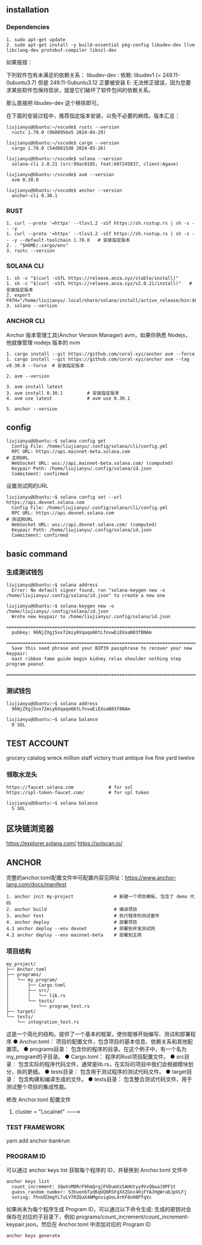 ## installation

### Dependencies

```shell
1. sudo apt-get update
2. sudo apt-get install -y build-essential pkg-config libudev-dev llvm libclang-dev protobuf-compiler libssl-dev
```

如果报错：

下列软件包有未满足的依赖关系：
libudev-dev : 依赖: libudev1 (= 249.11-0ubuntu3.7) 但是 249.11-0ubuntu3.12 正要被安装
E: 无法修正错误，因为您要求某些软件包保持现状，就是它们破坏了软件包间的依赖关系。

那么直接把 libudev-dev 这个移除即可。

在下面的安装过程中，推荐指定版本安装，以免不必要的麻烦。版本汇总：
```shell
liujianyu@Ubuntu:~/vscode$ rustc --version
  rustc 1.78.0 (9b00956e5 2024-04-29)

liujianyu@Ubuntu:~/vscode$ cargo --version
  cargo 1.78.0 (54d8815d0 2024-03-26)

liujianyu@Ubuntu:~/vscode$ solana --version
  solana-cli 2.0.21 (src:99ac0105; feat:607245837, client:Agave)

liujianyu@Ubuntu:~/vscode$ avm --version
  avm 0.30.0

liujianyu@Ubuntu:~/vscode$ anchor --version
  anchor-cli 0.30.1
```

### RUST

```shell
1. curl --proto '=https' --tlsv1.2 -sSf https://sh.rustup.rs | sh -s -- -y
1. curl --proto '=https' --tlsv1.2 -sSf https://sh.rustup.rs | sh -s -- -y --default-toolchain 1.78.0   # 安装指定版本
2. . "$HOME/.cargo/env"
3. rustc --version
```

### SOLANA CLI

```shell
1. sh -c "$(curl -sSfL https://release.anza.xyz/stable/install)"
1. sh -c "$(curl -sSfL https://release.anza.xyz/v2.0.21/install)"   # 安装指定版本
2. export PATH="/home/liujianyu/.local/share/solana/install/active_release/bin:$PATH"
3. solana --version
```

### ANCHOR CLI
Anchor 版本管理工具(Anchor Version Manager) avm，如果你熟悉 Nodejs，他就像管理 nodejs 版本的 nvm

```shell
1. cargo install --git https://github.com/coral-xyz/anchor avm --force
1. cargo install --git https://github.com/coral-xyz/anchor avm --tag v0.30.0 --force  # 安装指定版本

2. avm --version

3. avm install latest         
3. avm install 0.30.1         # 安装指定版本
4. avm use latest             # avm use 0.30.1

5. anchor --version
```

## config

```shell
liujianyu@Ubuntu:~$ solana config get
  Config File: /home/liujianyu/.config/solana/cli/config.yml
  RPC URL: https://api.mainnet-beta.solana.com                           # 主网URL
  WebSocket URL: wss://api.mainnet-beta.solana.com/ (computed)
  Keypair Path: /home/liujianyu/.config/solana/id.json 
  Commitment: confirmed 
```

设置测试网的URL

```shell
liujianyu@Ubuntu:~$ solana config set --url https://api.devnet.solana.com
  Config File: /home/liujianyu/.config/solana/cli/config.yml
  RPC URL: https://api.devnet.solana.com                                        # 测试网URL
  WebSocket URL: wss://api.devnet.solana.com/ (computed)
  Keypair Path: /home/liujianyu/.config/solana/id.json 
  Commitment: confirmed 
```

## basic command

### 生成测试钱包

```shell
liujianyu@Ubuntu:~$ solana address
  Error: No default signer found, run "solana-keygen new -o /home/liujianyu/.config/solana/id.json" to create a new one

liujianyu@Ubuntu:~$ solana-keygen new -o /home/liujianyu/.config/solana/id.json
  Wrote new keypair to /home/liujianyu/.config/solana/id.json
  ==============================================================================
  pubkey: 96NjZXgj5xx72miy6Vqaqo6KtLfnvwEiEXoaN83f8NAm
  ==============================================================================
  Save this seed phrase and your BIP39 passphrase to recover your new keypair:
  east ribbon fame guide begin kidney relax shoulder nothing step program peanut
  ==============================================================================
```

### 测试钱包

```shell
liujianyu@Ubuntu:~$ solana address
  96NjZXgj5xx72miy6Vqaqo6KtLfnvwEiEXoaN83f8NAm

liujianyu@Ubuntu:~$ solana balance
  0 SOL
```

## TEST ACCOUNT
grocery catalog wreck million staff victory trust antique live fine yard twelve


### 领取水龙头
```
https://faucet.solana.com             # for sol
https://spl-token-faucet.com/         # for spl token
```

```shell
liujianyu@Ubuntu:~$ solana balance
  5 SOL
```

## 区块链浏览器
https://explorer.solana.com/
https://solscan.io/



## ANCHOR

完整的anchor.toml配置文件中可配置内容见网址：https://www.anchor-lang.com/docs/manifest

```shell
1. anchor init my-project               # 新建一个项目模板, 包含了 demo 代码
2. anchor build                         # 编译项目
3. anchor test                          # 执行程序的测试套件
4. anchor deploy                        # 部署项目
4.1 anchor deploy --env devnet          # 部署到开发测试网
4.2 anchor deploy --env mainnet-beta    # 部署到主网
```

### 项目结构
```
my_project/
├── Anchor.toml
├── programs/
│   └── my_program/
│       ├── Cargo.toml
│       ├── src/
│       │   └── lib.rs
│       └── tests/
│           └── program_test.rs
├── target/
└── tests/
    └── integration_test.rs
```
这是一个简化的结构，提供了一个基本的框架，使你能够开始编写、测试和部署程序
● Anchor.toml： 项目的配置文件，包含项目的基本信息、依赖关系和其他配置项。
● programs目录： 包含你的程序的目录。在这个例子中，有一个名为my_program的子目录。
● Cargo.toml： 程序的Rust项目配置文件。
● src目录： 包含实际的程序代码文件，通常是lib.rs，在实际的项目中我们会根据模块划分，拆的更细。
● tests目录： 包含用于测试程序的测试代码文件。
● target目录： 包含构建和编译生成的文件。
● tests目录： 包含整合测试代码文件，用于测试整个项目的集成性能。






修改 Anchor.toml 配置文件
1. cluster = "Localnet"  --->


### TEST FRAMEWORK
yarn add anchor-bankrun


### PROGRAM ID
可以通过 anchor keys list 获取每个程序的 ID，并替换到 Anchor.toml 文件中
```
anchor keys list
  count_increment: 3QwVsMDRrF9hmQrgjFVDumXs5AHUtyy9VvQbwaJ9PF1t
  guess_random_number: 53huonbTydKqUQ6RSFgXXZGnc4HjFYAJHgWrabJpVLFj
  voting: FhnUQ3mgYLTuLV7RZQaX4WMgnvigUoL4rKF8nH8PfqVc
```

如果尚未为每个程序生成 Program ID，可以通过以下命令生成:
生成的密钥对会保存在对应的子目录下，例如 programs/count_increment/count_increment-keypair.json。然后在 Anchor.toml 中添加对应的 Program ID
```
anchor keys generate
```